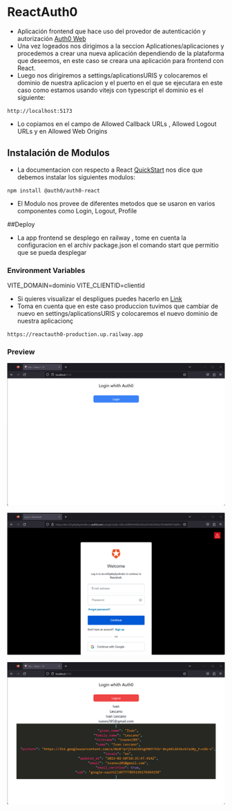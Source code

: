 # ReactAuth0
- Aplicación frontend que hace uso del provedor de autenticación y autorización [Auth0 Web](https://auth0.com/es)
- Una vez logeados nos dirigimos a la seccion Aplicationes/aplicaciones y procedemos a crear una nueva aplicación dependiendo de la plataforma que deseemos, en este caso se creara una aplicación para frontend con React.
- Luego nos dirigiremos a settings/aplicationsURIS y colocaremos el dominio de nuestra aplicacion y el puerto en el que se ejecutara en este caso como estamos usando vitejs con typescript el dominio es el siguiente:
```
http://localhost:5173
```
- Lo copiamos en el campo de Allowed Callback URLs , Allowed Logout URLs y en Allowed Web Origins 
## Instalación de Modulos
- La documentacion con respecto a React [QuickStart](https://manage.auth0.com/dashboard/us/dev-kf3g4bpfjye6vdbv/applications/dvYW40wQSpBYRF8xQKaV72u4NuZk4KQN/quickstart) nos dice que debemos instalar los siguientes modulos:
```
npm install @auth0/auth0-react
```
- El Modulo nos provee de diferentes metodos que se usaron en varios componentes como Login, Logout, Profile  

##Deploy
- La app frontend se desplego en railway , tome en cuenta la configuracion en el archiv package.json el comando start que permitio que se pueda desplegar
### Environment Variables
VITE_DOMAIN=dominio
VITE_CLIENTID=clientid
- Si quieres visualizar el despligues puedes hacerlo en [Link](https://reactauth0-production.up.railway.app/)
- Toma en cuenta que en este caso produccion tuvimos que cambiar de nuevo en settings/aplicationsURIS y colocaremos el nuevo dominio de nuestra aplicacionç
 ```
 https://reactauth0-production.up.railway.app
 ```
 

### Preview


<p align="center">
    <img src="./assets/01.png" />
<p/>


<p align="center">
    <img src="./assets/02.png" />
<p/>

<p align="center">
    <img src="./assets/03.png" />
<p/>
